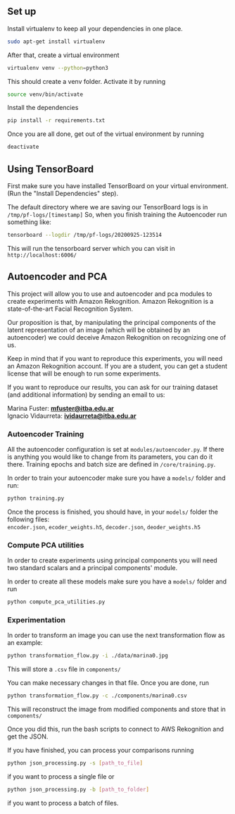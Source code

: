 
## Set up

Install virtualenv to keep all your dependencies in one place.
```bash
sudo apt-get install virtualenv
```

After that, create a virtual environment
```bash
virtualenv venv --python=python3
```

This should create a venv folder. Activate it by running
```bash
source venv/bin/activate
```

Install the dependencies
```bash
pip install -r requirements.txt
```

Once you are all done, get out of the virtual environment by running
```bash
deactivate
```

## Using TensorBoard

First make sure you have installed TensorBoard on your virtual environment.
(Run the "Install Dependencies" step).

The default directory where we are saving our TensorBoard logs is in `/tmp/pf-logs/[timestamp]`
So, when you finish training the Autoencoder run something like:
```bash
tensorboard --logdir /tmp/pf-logs/20200925-123514
```
This will run the tensorboard server which you can visit in `http://localhost:6006/`

## Autoencoder and PCA
This project will allow you to use and autoencoder and pca modules to create experiments with Amazon Rekognition.
Amazon Rekognition is a state-of-the-art Facial Recognition System.

Our proposition is that, by manipulating the principal components of the latent representation of an image
(which will be obtained by an autoencoder) we could deceive Amazon Rekognition on recognizing one of us.

Keep in mind that if you want to reproduce this experiments, you will need an Amazon Rekognition account.
If you are a student, you can get a student license that will be enough to run some experiments.

If you want to reproduce our results, you can ask for our training dataset (and additional information)
by sending an email to us:

Marina Fuster: **mfuster@itba.edu.ar** <br/>
Ignacio Vidaurreta: **ividaurreta@itba.edu.ar**

### Autoencoder Training
All the autoencoder configuration is set at `modules/autoencoder.py`. If there is anything you would like
to change from its parameters, you can do it there. Training epochs and batch size are defined in 
`/core/training.py`.

In order to train your autoencoder make sure you have a `models/` folder and run:
```bash
python training.py
```

Once the process is finished, you should have, in your `models/` folder the following files:<br/>
`encoder.json`, `ecoder_weights.h5`, `decoder.json`, `deoder_weights.h5`

### Compute PCA utilities
In order to create experiments using principal components you will need two standard scalars and a principal
components' module. 

In order to create all these models make sure you have a `models/` folder and run
```bash
python compute_pca_utilities.py
```

### Experimentation
In order to transform an image you can use the next transformation flow as an example:
```bash
python transformation_flow.py -i ./data/marina0.jpg
```

This will store a `.csv` file in `components/`

You can make necessary changes in that file. Once you are done, run
```bash
python transformation_flow.py -c ./components/marina0.csv
```

This will reconstruct the image from modified components and store that in `components/`

Once you did this, run the bash scripts to connect to AWS Rekognition and get the JSON.

If you have finished, you can process your comparisons running

```bash
python json_processing.py -s [path_to_file]
```
if you want to process a single file or

```bash
python json_processing.py -b [path_to_folder]
```
if you want to process a batch of files.
